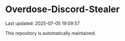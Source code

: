 # Overdose-Discord-Stealer

Last updated: 2025-07-05 19:09:57

This repository is automatically maintained.
